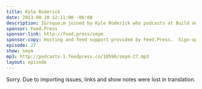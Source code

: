 ```yaml
---
title: Kyle Roderick
date: 2013-08-20 12:11:00 -06:00
description: I&rsquo;m joined by Kyle Roderick who podcasts at Build and Ship and also works at Mophie as an interaction designer. We talked through his workflow for recording. We also talk about the life of a show, how it can be hard to talk on a weekly basis and the idea of doing a solo show.
sponsor: Feed.Press
sponsor-link: http://feed.press/smym
sponsor-copy: Hosting and feed support provided by Feed.Press.  Sign-up today and try FeedPress on a 14 day trial (no contracts or commitments). Use promo code "smym" during checkout to get 10% off your first year.
episode: 27
show: smym
mp3: http://podcasts-1.feedpress.co/10590/smym-27.mp3
layout: episode
---
```


Sorry. Due to importing issues, links and show notes were lost in translation.
